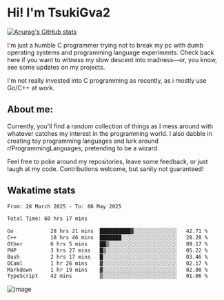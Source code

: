 # Hi! I'm TsukiGva2

[![Anurag's GitHub stats](https://github-readme-stats.vercel.app/api?username=tsukigva2&theme=gruvbox&show_icons=true)](https://github.com/anuraghazra/github-readme-stats)

I'm just a humble C programmer trying not to break my pc with dumb operating systems and programming language experiments. Check back here if you want to witness my slow descent into madness—or, you know, see some updates on my projects.

I'm not really invested into C programming as recently, as i mostly use Go/C++ at work.

## About me:

Currently, you'll find a random collection of things as I mess around with whatever catches my interest in the programming world. I also dabble in creating toy programming languages and lurk around r/ProgrammingLanguages, pretending to be a wizard.

Feel free to poke around my repositories, leave some feedback, or just laugh at my code. Contributions welcome, but sanity not guaranteed!


## Wakatime stats
<!--START_SECTION:waka-->

```txt
From: 28 March 2025 - To: 06 May 2025

Total Time: 60 hrs 17 mins

Go            28 hrs 21 mins  ██████████▓░░░░░░░░░░░░░░   42.71 %
C++           18 hrs 46 mins  ███████░░░░░░░░░░░░░░░░░░   28.28 %
Other         6 hrs 5 mins    ██▒░░░░░░░░░░░░░░░░░░░░░░   09.17 %
PHP           3 hrs 27 mins   █▒░░░░░░░░░░░░░░░░░░░░░░░   05.22 %
Bash          2 hrs 17 mins   █░░░░░░░░░░░░░░░░░░░░░░░░   03.46 %
OCaml         1 hr 26 mins    ▓░░░░░░░░░░░░░░░░░░░░░░░░   02.17 %
Markdown      1 hr 19 mins    ▓░░░░░░░░░░░░░░░░░░░░░░░░   02.00 %
TypeScript    42 mins         ▒░░░░░░░░░░░░░░░░░░░░░░░░   01.06 %
```

<!--END_SECTION:waka-->

![image](https://github.com/user-attachments/assets/ca5eea46-08ff-4478-864a-a9008b433368)
